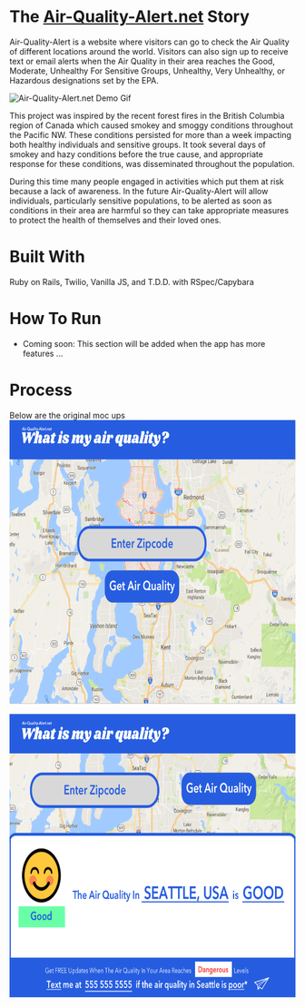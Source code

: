 # The [Air-Quality-Alert.net](https://air-quality-alert.herokuapp.com "Air-Quality-Alert.net Homepage") Story
Air-Quality-Alert is a website where visitors can go to check the Air Quality of different locations around the world.  Visitors can also sign up to receive text or email alerts when the Air Quality in their area reaches the Good, Moderate, Unhealthy For Sensitive Groups, Unhealthy, Very Unhealthy, or Hazardous designations set by the EPA.

![Air-Quality-Alert.net Demo Gif](https://github.com/jbkimble/photo_repo/blob/master/air-quality-alert_demo.gif "Air-Quality-Alert.net Demo Gif")

This project was inspired by the recent forest fires in the British Columbia region of Canada which caused smokey and smoggy conditions throughout the Pacific NW.  These conditions persisted for more than a week impacting both healthy individuals and sensitive groups.  It took several days of smokey and hazy conditions before the true cause, and appropriate response for these conditions, was disseminated throughout the population.  

During this time many people engaged in activities which put them at risk because a lack of awareness.  In the future Air-Quality-Alert will allow individuals, particularly sensitive populations, to be alerted as soon as conditions in their area are harmful so they can take appropriate measures to protect the health of themselves and their loved ones.

# Built With
Ruby on Rails, Twilio, Vanilla JS, and T.D.D. with RSpec/Capybara

# How To Run
* Coming soon: This section will be added when the app has more features ...

# Process
Below are the original moc ups
<img src="https://raw.githubusercontent.com/jbkimble/photo_repo/master/air-quality-alert/AQA_homepage.png" height="500" />

<img src="https://raw.githubusercontent.com/jbkimble/photo_repo/master/air-quality-alert/AQA_results_page.png" height="500" />
